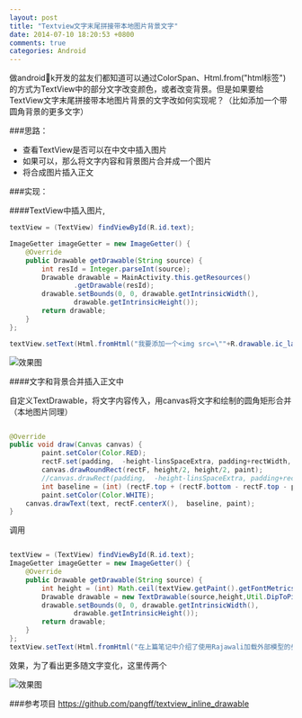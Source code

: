 ```yaml
---
layout: post
title: "Textview文字末尾拼接带本地图片背景文字"
date: 2014-07-10 18:20:53 +0800
comments: true
categories: Android
---
```


做androidk开发的盆友们都知道可以通过ColorSpan、Html.from("html标签")的方式为TextView中的部分文字改变颜色，或者改变背景。但是如果要给TextView文字末尾拼接带本地图片背景的文字改如何实现呢？（比如添加一个带圆角背景的更多文字）
<!--more-->

###思路：
 * 查看TextView是否可以在中文中插入图片
 * 如果可以，那么将文字内容和背景图片合并成一个图片
 * 将合成图片插入正文

###实现：


####TextView中插入图片,

```java
textView = (TextView) findViewById(R.id.text);

ImageGetter imageGetter = new ImageGetter() {
	@Override
	public Drawable getDrawable(String source) {
		int resId = Integer.parseInt(source);
		Drawable drawable = MainActivity.this.getResources()
				.getDrawable(resId);
		drawable.setBounds(0, 0, drawable.getIntrinsicWidth(),
				drawable.getIntrinsicHeight());
		return drawable;
	}
};

textView.setText(Html.fromHtml("我要添加一个<img src=\""+R.drawable.ic_launcher+"\">，看到了吗?", imageGetter, null));
```

![效果图](http://www.pffair.com/images/28.png)



####文字和背景合并插入正文中

自定义TextDrawable，将文字内容传入，用canvas将文字和绘制的圆角矩形合并（本地图片同理）

```java

@Override
public void draw(Canvas canvas) {
		paint.setColor(Color.RED);
		rectF.set(padding,  -height-linsSpaceExtra, padding+rectWidth, -linsSpaceExtra);
		canvas.drawRoundRect(rectF, height/2, height/2, paint);
		//canvas.drawRect(padding,  -height-linsSpaceExtra, padding+rectWidth, -linsSpaceExtra, paint);
		int baseline = (int) (rectF.top + (rectF.bottom - rectF.top - paint.getFontMetrics().bottom + paint.getFontMetrics().top) / 2 - paint.getFontMetrics().top)-2;
		paint.setColor(Color.WHITE);
    canvas.drawText(text, rectF.centerX(),  baseline, paint);
}
```

调用
```java

textView = (TextView) findViewById(R.id.text);
ImageGetter imageGetter = new ImageGetter() {
	@Override
	public Drawable getDrawable(String source) {
		int height = (int) Math.ceil(textView.getPaint().getFontMetrics().descent - textView.getPaint().getFontMetrics().top) + 2;
		Drawable drawable = new TextDrawable(source,height,Util.DipToPixels(MainActivity.this,5),Util.DipToPixels(MainActivity.this,13));  
		drawable.setBounds(0, 0, drawable.getIntrinsicWidth(),
				drawable.getIntrinsicHeight());
		return drawable;
	}
};
textView.setText(Html.fromHtml("在上篇笔记中介绍了使用Rajawali加载外部模型的步骤以及注意事项，但是上篇中只加载了一个简单的少纹理贴图的模型，下面通过一个复杂模型的加
```
效果，为了看出更多随文字变化，这里传两个

![效果图](http://www.pffair.com/images/29.png)

###参考项目
	https://github.com/pangff/textview_inline_drawable
